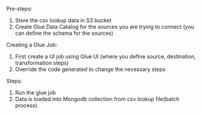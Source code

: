 Pre-steps:

1. Store the csv lookup data in S3 bucket
2. Create Glue Data Catalog for the sources you are trying to connect (you can define the schema for the sources)

Creating a Glue Job:

1. First create a UI job using Glue UI (where you define source, destination, transformation steps)
2. Override the code generated to change the necessary steps

Steps:

1. Run the glue job
2. Data is loaded into Mongodb collection from csv lookup file(batch process)
